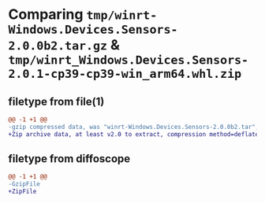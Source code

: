 # Comparing `tmp/winrt-Windows.Devices.Sensors-2.0.0b2.tar.gz` & `tmp/winrt_Windows.Devices.Sensors-2.0.1-cp39-cp39-win_arm64.whl.zip`

## filetype from file(1)

```diff
@@ -1 +1 @@
-gzip compressed data, was "winrt-Windows.Devices.Sensors-2.0.0b2.tar", last modified: Sat Dec  2 18:21:57 2023, max compression
+Zip archive data, at least v2.0 to extract, compression method=deflate
```

## filetype from diffoscope

```diff
@@ -1 +1 @@
-GzipFile
+ZipFile
```


